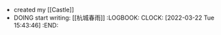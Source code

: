 - created my [[Castle]]
- DOING start writing: [[杭城春雨]]
  :LOGBOOK:
  CLOCK: [2022-03-22 Tue 15:43:46]
  :END: